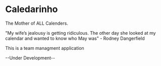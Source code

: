 # Caledarinho
The Mother of ALL Calenders.

"My wife’s jealousy is getting ridiculous. The other day she looked at my calendar and wanted to know who May was" - Rodney Dangerfield 

This is a team managment application

--Under Development--
